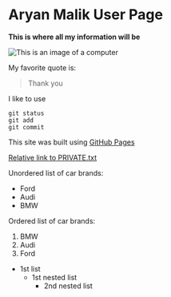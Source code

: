 # Aryan Malik User Page 

**This is where all my information will be**


![This is an image of a computer](https://cdn.pixabay.com/photo/2014/05/02/21/49/laptop-336373_960_720.jpg)


My favorite quote is:
> Thank you


I like to use 
```
git status 
git add
git commit 
```

This site was built using [GitHub Pages](https://pages.github.com/)

[Relative link to PRIVATE.txt](Aryan-Project/PRIVATE.txt)

Unordered list of car brands:
- Ford
- Audi
- BMW

Ordered list of car brands:
1. BMW
2. Audi
3. Ford

- 1st list 
   - 1st nested list 
     - 2nd nested list 